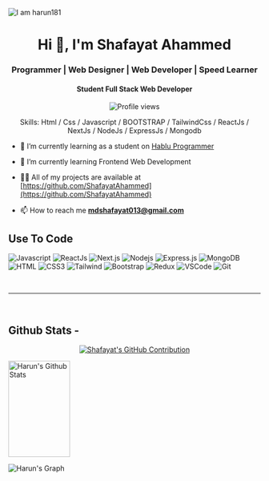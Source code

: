 ![I am harun181](https://github.com/harun181/harun181/blob/main/code.png)

<h1 align="center">Hi 👋, I'm Shafayat Ahammed</h1>
<h3 align="center">Programmer | Web Designer | Web Developer | Speed Learner</h3>
<h4 align="center">Student Full Stack Web Developer</h4>

<div align="center">

![Profile views](https://komarev.com/ghpvc/?username=ShafayatAhammed&color=red)

Skills: Html / Css / Javascript / BOOTSTRAP / TailwindCss / ReactJs / NextJs / NodeJs / ExpressJs / Mongodb

</div>

- 🔭 I’m currently learning as a student on [Hablu Programmer](https://www.hablu-programmer.com/)

- 🌱 I’m currently learning Frontend Web Development

- 👨‍💻 All of my projects are available at [https://github.com/ShafayatAhammed](https://github.com/ShafayatAhammed)

- 📫 How to reach me **mdshafayat013@gmail.com**

## Use To Code

![Javascript](https://img.shields.io/badge/Javascript-F0DB4F?style=for-the-badge&labelColor=black&logo=javascript&logoColor=F0DB4F)
![ReactJs](https://img.shields.io/badge/-React-61DBFB?style=for-the-badge&labelColor=black&logo=react&logoColor=61DBFB)
![Next.js](https://img.shields.io/badge/next.js-000000?style=for-the-badge&logo=nextdotjs&logoColor=white)
![Nodejs](https://img.shields.io/badge/Nodejs-3C873A?style=for-the-badge&labelColor=black&logo=node.js&logoColor=3C873A)
![Express.js](https://img.shields.io/badge/Express.js-000000?style=for-the-badge&logo=express&logoColor=white)
![MongoDB](https://img.shields.io/badge/MongoDB-4EA94B?style=for-the-badge&logo=mongodb&logoColor=white)
![HTML](https://img.shields.io/badge/HTML5-E34F26?style=for-the-badge&logo=html5&logoColor=white)
![CSS3](https://img.shields.io/badge/CSS3-1572B6?style=for-the-badge&logo=css3&logoColor=white)
![Tailwind](https://img.shields.io/badge/Tailwind_CSS-092749?style=for-the-badge&logo=tailwindcss&logoColor=06B6D4&labelColor=000000)
![Bootstrap](https://img.shields.io/badge/Bootstrap-563D7C?style=for-the-badge&logo=bootstrap&logoColor=white)
![Redux](https://img.shields.io/badge/Redux-593D88?style=for-the-badge&logo=redux&logoColor=white)
![VSCode](https://img.shields.io/badge/Visual_Studio-0078d7?style=for-the-badge&logo=visual%20studio&logoColor=white)
![Git](https://img.shields.io/badge/Git-F05032?style=for-the-badge&logo=git&logoColor=white)

<br/>
<hr/>
<br/>

## Github Stats -

<p align="center">
  <a href="https://github.com/Shafayat Ahammed">
    <img src="https://github-profile-summary-cards.vercel.app/api/cards/profile-details?username=ShafayatAhammed&theme=radical" alt="Shafayat's GitHub Contribution"/>
  </a>
</p>

<a> 
    <a href="https://github.com/ShafayatAhammed"><img alt="Harun's Github Stats" src="https://denvercoder1-github-readme-stats.vercel.app/api?username=ShafayatAhammed&show_icons=true&count_private=true&theme=react&border_color=7F3FBF&bg_color=0D1117&title_color=F85D7F&icon_color=F8D866" height="192px" width="49.5%"/></a>

![Harun's Graph](https://github-readme-activity-graph.vercel.app/graph?username=harun181&custom_title=Harun's%20GitHub%20Activity%20Graph&bg_color=0D1117&color=7F3FBF&line=7F3FBF&point=7F3FBF&area_color=FFFFFF&title_color=FFFFFF&area=true)
